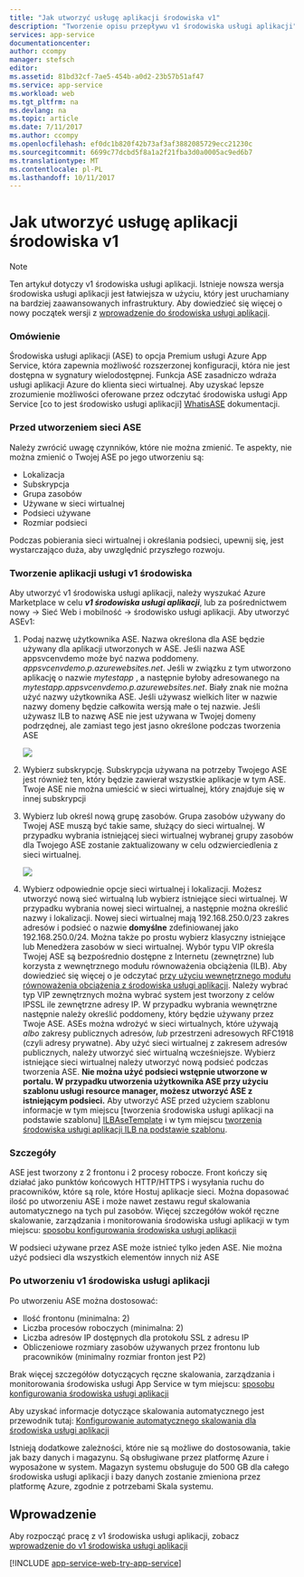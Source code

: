 ```yaml
---
title: "Jak utworzyć usługę aplikacji środowiska v1"
description: "Tworzenie opisu przepływu v1 środowiska usługi aplikacji"
services: app-service
documentationcenter: 
author: ccompy
manager: stefsch
editor: 
ms.assetid: 81bd32cf-7ae5-454b-a0d2-23b57b51af47
ms.service: app-service
ms.workload: web
ms.tgt_pltfrm: na
ms.devlang: na
ms.topic: article
ms.date: 7/11/2017
ms.author: ccompy
ms.openlocfilehash: ef0dc1b820f42b73af3af3882085729ecc21230c
ms.sourcegitcommit: 6699c77dcbd5f8a1a2f21fba3d0a0005ac9ed6b7
ms.translationtype: MT
ms.contentlocale: pl-PL
ms.lasthandoff: 10/11/2017
---
```

# <a name="how-to-create-an-app-service-environment-v1"></a>Jak utworzyć usługę aplikacji środowiska v1 

> [!NOTE]
> Ten artykuł dotyczy v1 środowiska usługi aplikacji. Istnieje nowsza wersja środowiska usługi aplikacji jest łatwiejsza w użyciu, który jest uruchamiany na bardziej zaawansowanych infrastruktury. Aby dowiedzieć się więcej o nowy początek wersji z [wprowadzenie do środowiska usługi aplikacji](intro.md).
> 

### <a name="overview"></a>Omówienie
Środowiska usługi aplikacji (ASE) to opcja Premium usługi Azure App Service, która zapewnia możliwość rozszerzonej konfiguracji, która nie jest dostępna w sygnatury wielodostępnej. Funkcja ASE zasadniczo wdraża usługi aplikacji Azure do klienta sieci wirtualnej. Aby uzyskać lepsze zrozumienie możliwości oferowane przez odczytać środowiska usługi App Service [co to jest środowisko usługi aplikacji] [ WhatisASE] dokumentacji.

### <a name="before-you-create-your-ase"></a>Przed utworzeniem sieci ASE
Należy zwrócić uwagę czynników, które nie można zmienić. Te aspekty, nie można zmienić o Twojej ASE po jego utworzeniu są:

* Lokalizacja
* Subskrypcja
* Grupa zasobów
* Używane w sieci wirtualnej
* Podsieci używane 
* Rozmiar podsieci

Podczas pobierania sieci wirtualnej i określania podsieci, upewnij się, jest wystarczająco duża, aby uwzględnić przyszłego rozwoju. 

### <a name="creating-an-app-service-environment-v1"></a>Tworzenie aplikacji usługi v1 środowiska
Aby utworzyć v1 środowiska usługi aplikacji, należy wyszukać Azure Marketplace w celu ***v1 środowiska usługi aplikacji***, lub za pośrednictwem nowy -> Sieć Web i mobilność -> środowisko usługi aplikacji. Aby utworzyć ASEv1:

1. Podaj nazwę użytkownika ASE. Nazwa określona dla ASE będzie używany dla aplikacji utworzonych w ASE. Jeśli nazwa ASE appsvcenvdemo może być nazwa poddomeny. *appsvcenvdemo.p.azurewebsites.net*. Jeśli w związku z tym utworzono aplikację o nazwie *mytestapp* , a następnie byłoby adresowanego na *mytestapp.appsvcenvdemo.p.azurewebsites.net*. Biały znak nie można użyć nazwy użytkownika ASE. Jeśli używasz wielkich liter w nazwie nazwy domeny będzie całkowita wersją małe o tej nazwie. Jeśli używasz ILB to nazwę ASE nie jest używana w Twojej domeny podrzędnej, ale zamiast tego jest jasno określone podczas tworzenia ASE
   
    ![][1]
2. Wybierz subskrypcję. Subskrypcja używana na potrzeby Twojego ASE jest również ten, który będzie zawierał wszystkie aplikacje w tym ASE. Twoje ASE nie można umieścić w sieci wirtualnej, który znajduje się w innej subskrypcji
3. Wybierz lub określ nową grupę zasobów. Grupa zasobów używany do Twojej ASE muszą być takie same, służący do sieci wirtualnej. W przypadku wybrania istniejącej sieci wirtualnej wybranej grupy zasobów dla Twojego ASE zostanie zaktualizowany w celu odzwierciedlenia z sieci wirtualnej.
   
    ![][2]
4. Wybierz odpowiednie opcje sieci wirtualnej i lokalizacji. Możesz utworzyć nową sieć wirtualną lub wybierz istniejące sieci wirtualnej. W przypadku wybrania nowej sieci wirtualnej, a następnie można określić nazwy i lokalizacji. Nowej sieci wirtualnej mają 192.168.250.0/23 zakres adresów i podsieć o nazwie **domyślne** zdefiniowanej jako 192.168.250.0/24. Można także po prostu wybierz klasyczny istniejące lub Menedżera zasobów w sieci wirtualnej. Wybór typu VIP określa Twojej ASE są bezpośrednio dostępne z Internetu (zewnętrzne) lub korzysta z wewnętrznego modułu równoważenia obciążenia (ILB). Aby dowiedzieć się więcej o je odczytać [przy użyciu wewnętrznego modułu równoważenia obciążenia z środowiska usługi aplikacji][ILBASE]. Należy wybrać typ VIP zewnętrznych można wybrać system jest tworzony z celów IPSSL ile zewnętrzne adresy IP. W przypadku wybrania wewnętrzne następnie należy określić poddomeny, który będzie używany przez Twoje ASE. ASEs można wdrożyć w sieci wirtualnych, które używają *albo* zakresy publicznych adresów, *lub* przestrzeni adresowych RFC1918 (czyli adresy prywatne). Aby użyć sieci wirtualnej z zakresem adresów publicznych, należy utworzyć sieć wirtualną wcześniejsze. Wybierz istniejące sieci wirtualnej należy utworzyć nową podsieć podczas tworzenia ASE. **Nie można użyć podsieci wstępnie utworzone w portalu. W przypadku utworzenia użytkownika ASE przy użyciu szablonu usługi resource manager, możesz utworzyć ASE z istniejącym podsieci.** Aby utworzyć ASE przed użyciem szablonu informacje w tym miejscu [tworzenia środowiska usługi aplikacji na podstawie szablonu] [ ILBAseTemplate] i w tym miejscu [tworzenia środowiska usługi aplikacji ILB na podstawie szablonu][ASEfromTemplate].

### <a name="details"></a>Szczegóły
ASE jest tworzony z 2 frontonu i 2 procesy robocze. Front kończy się działać jako punktów końcowych HTTP/HTTPS i wysyłania ruchu do pracowników, które są role, które Hostuj aplikacje sieci. Można dopasować ilość po utworzeniu ASE i może nawet zestawu reguł skalowania automatycznego na tych pul zasobów. Więcej szczegółów wokół ręczne skalowanie, zarządzania i monitorowania środowiska usługi aplikacji w tym miejscu: [sposobu konfigurowania środowiska usługi aplikacji][ASEConfig] 

W podsieci używane przez ASE może istnieć tylko jeden ASE. Nie można użyć podsieci dla wszystkich elementów innych niż ASE

### <a name="after-app-service-environment-v1-creation"></a>Po utworzeniu v1 środowiska usługi aplikacji
Po utworzeniu ASE można dostosować:

* Ilość frontonu (minimalna: 2)
* Liczba procesów roboczych (minimalna: 2)
* Liczba adresów IP dostępnych dla protokołu SSL z adresu IP
* Obliczeniowe rozmiary zasobów używanych przez frontonu lub pracowników (minimalny rozmiar fronton jest P2)

Brak więcej szczegółów dotyczących ręczne skalowania, zarządzania i monitorowania środowiska usługi App Service w tym miejscu: [sposobu konfigurowania środowiska usługi aplikacji][ASEConfig] 

Aby uzyskać informacje dotyczące skalowania automatycznego jest przewodnik tutaj: [Konfigurowanie automatycznego skalowania dla środowiska usługi aplikacji][ASEAutoscale]

Istnieją dodatkowe zależności, które nie są możliwe do dostosowania, takie jak bazy danych i magazynu. Są obsługiwane przez platformę Azure i wyposażone w system. Magazyn systemu obsługuje do 500 GB dla całego środowiska usługi aplikacji i bazy danych zostanie zmieniona przez platformę Azure, zgodnie z potrzebami Skala systemu.

## <a name="getting-started"></a>Wprowadzenie
Aby rozpocząć pracę z v1 środowiska usługi aplikacji, zobacz [wprowadzenie do v1 środowiska usługi aplikacji][WhatisASE]

[!INCLUDE [app-service-web-try-app-service](../../../includes/app-service-web-try-app-service.md)]

<!--Image references-->
[1]: ./media/app-service-web-how-to-create-an-app-service-environment/asecreate-basecreateblade.png
[2]: ./media/app-service-web-how-to-create-an-app-service-environment/asecreate-vnetcreation.png

<!--Links-->
[WhatisASE]: app-service-app-service-environment-intro.md
[ASEConfig]: app-service-web-configure-an-app-service-environment.md
[AppServicePricing]: http://azure.microsoft.com/pricing/details/app-service/ 
[ASEAutoscale]: app-service-environment-auto-scale.md
[ILBASE]: app-service-environment-with-internal-load-balancer.md
[ILBAseTemplate]: http://azure.microsoft.com/documentation/templates/201-web-app-ase-create/
[ASEfromTemplate]: app-service-app-service-environment-create-ilb-ase-resourcemanager.md
